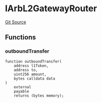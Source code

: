 # IArbL2GatewayRouter
[Git Source](https://github.com/Bananapus/nana-suckers/blob/faba69dd26a284c037886fb39a0fe6a34055e8dd/src/interfaces/IArbL2GatewayRouter.sol)


## Functions
### outboundTransfer


```solidity
function outboundTransfer(
    address l1Token,
    address to,
    uint256 amount,
    bytes calldata data
)
    external
    payable
    returns (bytes memory);
```

